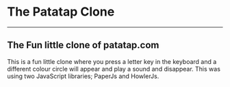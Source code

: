 # The Patatap Clone #

---
## The Fun little clone of patatap.com ##
This is a fun little clone where you press a letter key in the keyboard and a different colour circle will appear and play a sound and disappear. This was using two JavaScript libraries; PaperJs and HowlerJs.